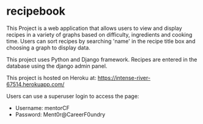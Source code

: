 # recipebook
This Project is a web application that allows users to view and display recipes in a variety of graphs based on difficulty, ingredients and cooking time. Users can sort recipes by searching 'name' in the recipe title box and choosing a graph to display data.

This project uses Python and Django framework. Recipes are entered in the database using the django admin panel.

This project is hosted on Heroku at: https://intense-river-67514.herokuapp.com/

Users can use a superuser login to access the page: 
- Username: mentorCF
- Password: Ment0r@CareerF0undry
